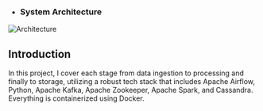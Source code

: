 * ### System Architecture

![Architecture](https://drive.google.com/uc?id=1YUz1CEMxZg5YKJax9ORLdwi6tQ5HjY8A)

## Introduction

In this project, I cover each stage from data ingestion to processing and finally to storage, utilizing a robust tech stack that includes Apache Airflow, Python, Apache Kafka, Apache Zookeeper, Apache Spark, and Cassandra. Everything is containerized using Docker.

